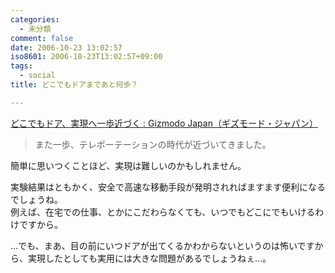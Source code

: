 ```yaml
---
categories:
  - 未分類
comment: false
date: 2006-10-23 13:02:57
iso8601: 2006-10-23T13:02:57+09:00
tags:
  - social
title: どこでもドアまであと何歩？

---
```


<div class="entry-body">
  <p><a title="どこでもドア、実現へ一歩近づく : Gizmodo Japan（ギズモード・ジャパン）" href="http://www.gizmodo.jp/2006/10/post_291.html">どこでもドア、実現へ一歩近づく : Gizmodo Japan（ギズモード・ジャパン）</a></p>

  <blockquote>また一歩、テレポーテーションの時代が近づいてきました。</blockquote>

  <p>簡単に思いつくことほど、実現は難しいのかもしれません。</p>

  <p>実験結果はともかく、安全で高速な移動手段が発明されればますます便利になるでしょうね。<br />
    例えば、在宅での仕事、とかにこだわらなくても、いつでもどこにでもいけるわけですから。</p>

  <p>…でも、まあ、目の前にいつドアが出てくるかわからないというのは怖いですから、実現したとしても実用には大きな問題があるでしょうねぇ…。</p>
</div>
